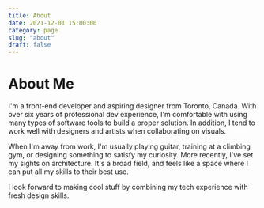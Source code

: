 ```yaml
---
title: About
date: 2021-12-01 15:00:00
category: page
slug: "about"
draft: false
---
```


# About Me

I'm a front-end developer and aspiring designer from Toronto, Canada. With over six years of professional dev experience, I'm comfortable with using many types of software tools to build a proper solution. In addition, I tend to work well with designers and artists when collaborating on visuals.

When I'm away from work, I'm usually playing guitar, training at a climbing gym, or designing something to satisfy my curiosity. More recently, I've set my sights on architecture. It's a broad field, and feels like a space where I can put all my skills to their best use.

I look forward to making cool stuff by combining my tech experience with fresh design skills.
